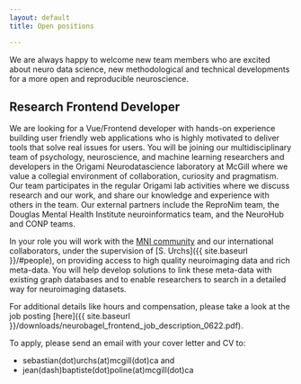 ```yaml
---
layout: default
title: Open positions

---
```

We are always happy to welcome new team members who are excited about neuro data science, new methodological and technical 
developments for a more open and reproducible neuroscience.

##  Research Frontend Developer
We are looking for a Vue/Frontend developer with hands-on experience building 
user friendly web applications who is highly motivated to deliver tools that 
solve real issues for users. You will be joining our multidisciplinary team of 
psychology, neuroscience, and machine learning researchers and developers in the 
Origami Neurodatascience laboratory at McGill where we value a collegial environment 
of collaboration, curiosity and pragmatism. Our team participates in the regular Origami
lab activities where we discuss research and our work, and share our knowledge and experience 
with others in the team. Our external partners include the ReproNim team, the Douglas Mental 
Health Institute neuroinformatics team, and the NeuroHub and CONP teams.

In your role you will work with the [MNI community](https://www.mcgill.ca/neuro/) 
and our international collaborators, under the supervision of [S. Urchs]({{ site.baseurl }}/#people),
on providing access to high quality neuroimaging data and rich meta-data. 
You will help develop solutions to link these meta-data with existing graph databases 
and to enable researchers to search in a detailed way for neuroimaging datasets.
  
For additional details like hours and compensation, please take a look at the job posting [here]({{ site.baseurl }}/downloads/neurobagel_frontend_job_description_0622.pdf).

To apply, please send an email with your cover letter and CV to:
- sebastian(dot)urchs(at)mcgill(dot)ca and
- jean(dash)baptiste(dot)poline(at)mcgill(dot)ca

